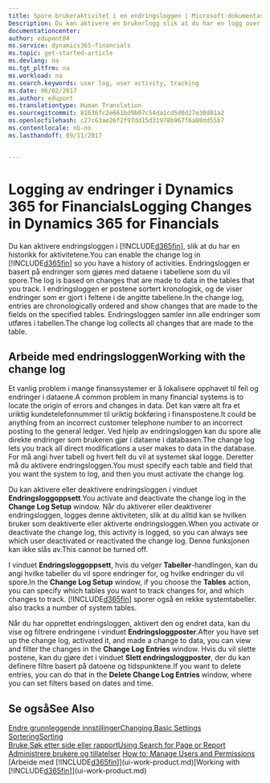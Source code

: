```yaml
---
title: Spore brukeraktivitet i en endringsloggen | Microsoft-dokumentasjon
Description: Du kan aktivere en brukerlogg slik at du har en logg over eventuelle endringer i data i sporede tabeller.
documentationcenter: 
author: edupont04
ms.service: dynamics365-financials
ms.topic: get-started-article
ms.devlang: na
ms.tgt_pltfrm: na
ms.workload: na
ms.search.keywords: user log, user activity, tracking
ms.date: 06/02/2017
ms.author: edupont
ms.translationtype: Human Translation
ms.sourcegitcommit: 81636fc2e661bd9b07c54da1cd5d0d27e30d01a2
ms.openlocfilehash: c27c63ae26f2f97dd15d31978b967f6a08dd55b7
ms.contentlocale: nb-no
ms.lasthandoff: 09/11/2017


---
```

# <a name="logging-changes-in-dynamics-365-for-financials"></a><span data-ttu-id="ffb61-103">Logging av endringer i Dynamics 365 for Financials</span><span class="sxs-lookup"><span data-stu-id="ffb61-103">Logging Changes in Dynamics 365 for Financials</span></span>
<span data-ttu-id="ffb61-104">Du kan aktivere endringsloggen i [!INCLUDE[d365fin](includes/d365fin_md.md)], slik at du har en historikk for aktivitetene.</span><span class="sxs-lookup"><span data-stu-id="ffb61-104">You can enable the change log in [!INCLUDE[d365fin](includes/d365fin_md.md)] so you have a history of activities.</span></span> <span data-ttu-id="ffb61-105">Endringsloggen er basert på endringer som gjøres med dataene i tabellene som du vil spore.</span><span class="sxs-lookup"><span data-stu-id="ffb61-105">The log is based on changes that are made to data in the tables that you track.</span></span> <span data-ttu-id="ffb61-106">I endringsloggen er postene sortert kronologisk, og de viser endringer som er gjort i feltene i de angitte tabellene.</span><span class="sxs-lookup"><span data-stu-id="ffb61-106">In the change log, entries are chronologically ordered and show changes that are made to the fields on the specified tables.</span></span> <span data-ttu-id="ffb61-107">Endringsloggen samler inn alle endringer som utføres i tabellen.</span><span class="sxs-lookup"><span data-stu-id="ffb61-107">The change log collects all changes that are made to the table.</span></span>  

## <a name="working-with-the-change-log"></a><span data-ttu-id="ffb61-108">Arbeide med endringsloggen</span><span class="sxs-lookup"><span data-stu-id="ffb61-108">Working with the change log</span></span>
<span data-ttu-id="ffb61-109">Et vanlig problem i mange finanssystemer er å lokalisere opphavet til feil og endringer i dataene.</span><span class="sxs-lookup"><span data-stu-id="ffb61-109">A common problem in many financial systems is to locate the origin of errors and changes in data.</span></span> <span data-ttu-id="ffb61-110">Det kan være alt fra et uriktig kundetelefonnummer til uriktig bokføring i finanspostene.</span><span class="sxs-lookup"><span data-stu-id="ffb61-110">It could be anything from an incorrect customer telephone number to an incorrect posting to the general ledger.</span></span> <span data-ttu-id="ffb61-111">Ved hjelp av endringsloggen kan du spore alle direkte endringer som brukeren gjør i dataene i databasen.</span><span class="sxs-lookup"><span data-stu-id="ffb61-111">The change log lets you track all direct modifications a user makes to data in the database.</span></span> <span data-ttu-id="ffb61-112">For må angi hver tabell og hvert felt du vil at systemet skal logge. Deretter må du aktivere endringsloggen.</span><span class="sxs-lookup"><span data-stu-id="ffb61-112">You must specify each table and field that you want the system to log, and then you must activate the change log.</span></span>  

<span data-ttu-id="ffb61-113">Du kan aktivere eller deaktivere endringsloggen i vinduet **Endringsloggoppsett**.</span><span class="sxs-lookup"><span data-stu-id="ffb61-113">You activate and deactivate the change log in the **Change Log Setup** window.</span></span> <span data-ttu-id="ffb61-114">Når du aktiverer eller deaktiverer endringsloggen, logges denne aktiviteten, slik at du alltid kan se hvilken bruker som deaktiverte eller aktiverte endringsloggen.</span><span class="sxs-lookup"><span data-stu-id="ffb61-114">When you activate or deactivate the change log, this activity is logged, so you can always see which user deactivated or reactivated the change log.</span></span> <span data-ttu-id="ffb61-115">Denne funksjonen kan ikke slås av.</span><span class="sxs-lookup"><span data-stu-id="ffb61-115">This cannot be turned off.</span></span>  

<span data-ttu-id="ffb61-116">I vinduet **Endringsloggoppsett**, hvis du velger **Tabeller**-handlingen, kan du angi hvilke tabeller du vil spore endringer for, og hvilke endringer du vil spore.</span><span class="sxs-lookup"><span data-stu-id="ffb61-116">In the **Change Log Setup** window, if you choose the **Tables** action, you can specify which tables you want to track changes for, and which changes to track.</span></span> [!INCLUDE[d365fin](includes/d365fin_md.md)]<span data-ttu-id="ffb61-117"> sporer også en rekke systemtabeller.</span><span class="sxs-lookup"><span data-stu-id="ffb61-117"> also tracks a number of system tables.</span></span>

<span data-ttu-id="ffb61-118">Når du har opprettet endringsloggen, aktivert den og endret data, kan du vise og filtrere endringene i vinduet **Endringsloggposter**.</span><span class="sxs-lookup"><span data-stu-id="ffb61-118">After you have set up the change log, activated it, and made a change to data, you can view and filter the changes in the **Change Log Entries** window.</span></span> <span data-ttu-id="ffb61-119">Hvis du vil slette postene, kan du gjøre det i vinduet **Slett endringsloggposter**, der du kan definere filtre basert på datoene og tidspunktene.</span><span class="sxs-lookup"><span data-stu-id="ffb61-119">If you want to delete entries, you can do that in the **Delete Change Log Entries** window, where you can set filters based on dates and time.</span></span>  

## <a name="see-also"></a><span data-ttu-id="ffb61-120">Se også</span><span class="sxs-lookup"><span data-stu-id="ffb61-120">See Also</span></span>
[<span data-ttu-id="ffb61-121">Endre grunnleggende innstillinger</span><span class="sxs-lookup"><span data-stu-id="ffb61-121">Changing Basic Settings</span></span>](ui-change-basic-settings.md)  
[<span data-ttu-id="ffb61-122">Sortering</span><span class="sxs-lookup"><span data-stu-id="ffb61-122">Sorting</span></span>](ui-sorting.md)  
[<span data-ttu-id="ffb61-123">Bruke Søk etter side eller rapport</span><span class="sxs-lookup"><span data-stu-id="ffb61-123">Using Search for Page or Report</span></span>](ui-search.md)  
<span data-ttu-id="ffb61-124">[Administrere brukere og tillatelser](ui-how-users-permissions.md)  </span><span class="sxs-lookup"><span data-stu-id="ffb61-124">[How to: Manage Users and Permissions](ui-how-users-permissions.md)  </span></span>  
<span data-ttu-id="ffb61-125">[Arbeide med [!INCLUDE[d365fin](includes/d365fin_md.md)]](ui-work-product.md)</span><span class="sxs-lookup"><span data-stu-id="ffb61-125">[Working with [!INCLUDE[d365fin](includes/d365fin_md.md)]](ui-work-product.md)</span></span>  

